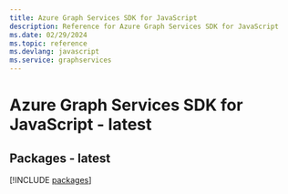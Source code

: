 ```yaml
---
title: Azure Graph Services SDK for JavaScript
description: Reference for Azure Graph Services SDK for JavaScript
ms.date: 02/29/2024
ms.topic: reference
ms.devlang: javascript
ms.service: graphservices
---
```

# Azure Graph Services SDK for JavaScript - latest
## Packages - latest
[!INCLUDE [packages](graph-services-index.md)]